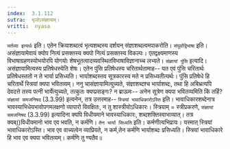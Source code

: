 ```yaml
---
index:  3.1.112
sutra:  भृञोऽसंज्ञायाम्।
vritti:  nyasa
---
```


`भर्तव्या इत्यर्थः` इति। एतेन क्रियाशब्दत्वं भृत्यशब्दस्य दर्शयन् संज्ञाशब्दत्वमपाकरोति। `संपूर्वाद्विभाषा` इति। असंज्ञायामेवायं क्योप नित्यं प्रसक्तस्य क्यपो नित्यं प्रसक्तस्य विकल्पः। एतद्वक्ष्यमाणस्य विभाषाग्रहणस्योभयोरपि योगयोः शेषभूतत्वादव्यवस्थितविभाषाविज्ञानाच्च लभ्यते।
`संज्ञायां पुंसि` इत्यादि। असंज्ञायामित्यस्य प्रतिषेधस्येति शेषः। एतेन पुंसि प्रतिषेधस्य चरितार्थतामाह-- यत एवं पुंसि चरितार्थः प्रतिषेधस्ततो न ते भार्या प्रसिध्यति। भार्याशब्दस्तव सूत्रकारस्य मते न प्रसिध्यतीत्यर्थः। पुंसि प्रतिषेधे हि चरितार्थे स्त्रियां क्यपा भवितव्यम्। ननु चासंज्ञायामित्युच्यते, संज्ञाशब्दश्च भार्याशब्दः, तथा हि अबिभ्रत्यपि देवदत्ते तस्य पत्नी भार्येत्युच्यते, तत्कुतः क्यप्प्रसङ्गः? न ब्राऊमः-- अनेन सूत्रेण क्यपा भवितव्यमिति किं तर्हि? `संज्ञायां समजनिषद` (3.3.99) इत्यनेन, तत्र उत्तरमाह-- `स्त्रियां भावाधिकारोऽस्ति` इति। भावाधिकारशब्देनात्र भावस्याभिधेयभावोपगमलक्षणो व्यापारो विवक्षितः, न तु शास्त्रीयोऽधिकारः। स्त्रियाम् = स्त्रीप्रकरणे, `संज्ञायां समजनिषद` (3.3.99) इत्यादिना क्यपि विधीयमाने भावस्याधिकारः, शब्दशक्तिस्वाभाव्यात्। तत्र क्यब्()विधीयमानो भाव एव भवति, न कर्मणि। `तेन भार्या सिध्यति` इति। कर्मणीत्यभिप्रायः। यस्मात् स्त्रियां भावाधिकारोऽस्ति। भाव एव वाच्यत्वेन व्याप्रियते, न कर्म,तेन कर्मणि भार्याशब्दः प्रसिध्यति। स्त्रियां भावाधिकारे हि भाव एव क्यपा भवितव्यम्। कर्मणि तु ण्यतैव॥
